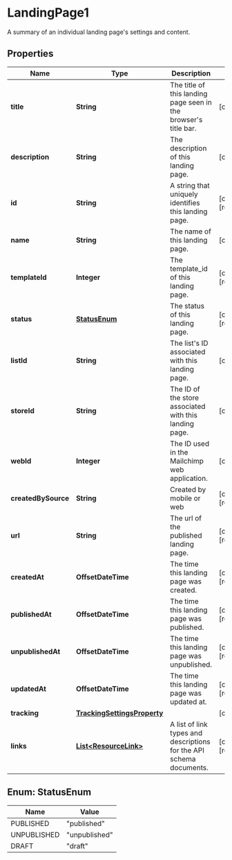 

# LandingPage1

A summary of an individual landing page's settings and content.

## Properties

| Name | Type | Description | Notes |
|------------ | ------------- | ------------- | -------------|
|**title** | **String** | The title of this landing page seen in the browser&#39;s title bar. |  [optional] |
|**description** | **String** | The description of this landing page. |  [optional] |
|**id** | **String** | A string that uniquely identifies this landing page. |  [optional] [readonly] |
|**name** | **String** | The name of this landing page. |  [optional] |
|**templateId** | **Integer** | The template_id of this landing page. |  [optional] [readonly] |
|**status** | [**StatusEnum**](#StatusEnum) | The status of this landing page. |  [optional] [readonly] |
|**listId** | **String** | The list&#39;s ID associated with this landing page. |  [optional] |
|**storeId** | **String** | The ID of the store associated with this landing page. |  [optional] |
|**webId** | **Integer** | The ID used in the Mailchimp web application. |  [optional] |
|**createdBySource** | **String** | Created by mobile or web |  [optional] [readonly] |
|**url** | **String** | The url of the published landing page. |  [optional] [readonly] |
|**createdAt** | **OffsetDateTime** | The time this landing page was created. |  [optional] [readonly] |
|**publishedAt** | **OffsetDateTime** | The time this landing page was published. |  [optional] [readonly] |
|**unpublishedAt** | **OffsetDateTime** | The time this landing page was unpublished. |  [optional] [readonly] |
|**updatedAt** | **OffsetDateTime** | The time this landing page was updated at. |  [optional] [readonly] |
|**tracking** | [**TrackingSettingsProperty**](TrackingSettingsProperty.md) |  |  [optional] |
|**links** | [**List&lt;ResourceLink&gt;**](ResourceLink.md) | A list of link types and descriptions for the API schema documents. |  [optional] [readonly] |



## Enum: StatusEnum

| Name | Value |
|---- | -----|
| PUBLISHED | &quot;published&quot; |
| UNPUBLISHED | &quot;unpublished&quot; |
| DRAFT | &quot;draft&quot; |



